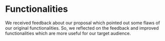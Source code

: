 # Functionalities

We received feedback about our proposal which pointed out some flaws of our original functionalities.
So, we reflected on the feedback and improved functionalities which are more useful for our target audience.
